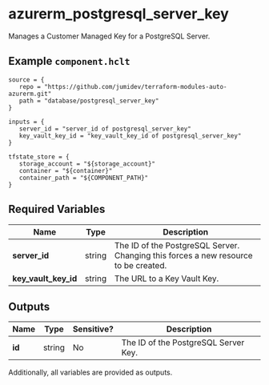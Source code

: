# azurerm_postgresql_server_key

Manages a Customer Managed Key for a PostgreSQL Server.

## Example `component.hclt`

```hcl
source = {
   repo = "https://github.com/jumidev/terraform-modules-auto-azurerm.git" 
   path = "database/postgresql_server_key" 
}

inputs = {
   server_id = "server_id of postgresql_server_key" 
   key_vault_key_id = "key_vault_key_id of postgresql_server_key" 
}

tfstate_store = {
   storage_account = "${storage_account}" 
   container = "${container}" 
   container_path = "${COMPONENT_PATH}" 
}

```

## Required Variables

| Name | Type |  Description |
| ---- | --------- |  ----------- |
| **server_id** | string |  The ID of the PostgreSQL Server. Changing this forces a new resource to be created. | 
| **key_vault_key_id** | string |  The URL to a Key Vault Key. | 



## Outputs

| Name | Type | Sensitive? | Description |
| ---- | ---- | --------- | --------- |
| **id** | string | No  | The ID of the PostgreSQL Server Key. | 

Additionally, all variables are provided as outputs.
